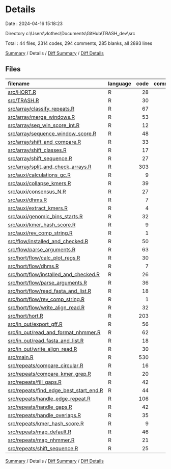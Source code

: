# Details

Date : 2024-04-16 15:18:23

Directory c:\\Users\\vlothec\\Documents\\GitHub\\TRASH_dev\\src

Total : 44 files,  2314 codes, 294 comments, 285 blanks, all 2893 lines

[Summary](results.md) / Details / [Diff Summary](diff.md) / [Diff Details](diff-details.md)

## Files
| filename | language | code | comment | blank | total |
| :--- | :--- | ---: | ---: | ---: | ---: |
| [src/HORT.R](/src/HORT.R) | R | 28 | 1 | 3 | 32 |
| [src/TRASH.R](/src/TRASH.R) | R | 30 | 2 | 3 | 35 |
| [src/array/classify_repeats.R](/src/array/classify_repeats.R) | R | 67 | 7 | 9 | 83 |
| [src/array/merge_windows.R](/src/array/merge_windows.R) | R | 53 | 7 | 8 | 68 |
| [src/array/seq_win_score_int.R](/src/array/seq_win_score_int.R) | R | 12 | 11 | 3 | 26 |
| [src/array/sequence_window_score.R](/src/array/sequence_window_score.R) | R | 48 | 20 | 5 | 73 |
| [src/array/shift_and_compare.R](/src/array/shift_and_compare.R) | R | 33 | 3 | 3 | 39 |
| [src/array/shift_classes.R](/src/array/shift_classes.R) | R | 17 | 2 | 3 | 22 |
| [src/array/shift_sequence.R](/src/array/shift_sequence.R) | R | 27 | 13 | 6 | 46 |
| [src/array/split_and_check_arrays.R](/src/array/split_and_check_arrays.R) | R | 303 | 39 | 33 | 375 |
| [src/auxi/calculations_gc.R](/src/auxi/calculations_gc.R) | R | 9 | 0 | 3 | 12 |
| [src/auxi/collapse_kmers.R](/src/auxi/collapse_kmers.R) | R | 39 | 0 | 5 | 44 |
| [src/auxi/consensus_N.R](/src/auxi/consensus_N.R) | R | 27 | 2 | 6 | 35 |
| [src/auxi/dhms.R](/src/auxi/dhms.R) | R | 7 | 1 | 0 | 8 |
| [src/auxi/extract_kmers.R](/src/auxi/extract_kmers.R) | R | 4 | 0 | 1 | 5 |
| [src/auxi/genomic_bins_starts.R](/src/auxi/genomic_bins_starts.R) | R | 32 | 0 | 2 | 34 |
| [src/auxi/kmer_hash_score.R](/src/auxi/kmer_hash_score.R) | R | 9 | 0 | 1 | 10 |
| [src/auxi/rev_comp_string.R](/src/auxi/rev_comp_string.R) | R | 1 | 0 | 1 | 2 |
| [src/flow/installed_and_checked.R](/src/flow/installed_and_checked.R) | R | 50 | 9 | 1 | 60 |
| [src/flow/parse_arguments.R](/src/flow/parse_arguments.R) | R | 63 | 1 | 6 | 70 |
| [src/hort/flow/calc_plot_regs.R](/src/hort/flow/calc_plot_regs.R) | R | 30 | 0 | 3 | 33 |
| [src/hort/flow/dhms.R](/src/hort/flow/dhms.R) | R | 7 | 1 | 0 | 8 |
| [src/hort/flow/installed_and_checked.R](/src/hort/flow/installed_and_checked.R) | R | 26 | 24 | 1 | 51 |
| [src/hort/flow/parse_arguments.R](/src/hort/flow/parse_arguments.R) | R | 36 | 0 | 3 | 39 |
| [src/hort/flow/read_fasta_and_list.R](/src/hort/flow/read_fasta_and_list.R) | R | 18 | 0 | 2 | 20 |
| [src/hort/flow/rev_comp_string.R](/src/hort/flow/rev_comp_string.R) | R | 1 | 0 | 1 | 2 |
| [src/hort/flow/write_align_read.R](/src/hort/flow/write_align_read.R) | R | 32 | 2 | 4 | 38 |
| [src/hort/hort.R](/src/hort/hort.R) | R | 203 | 15 | 44 | 262 |
| [src/in_out/export_gff.R](/src/in_out/export_gff.R) | R | 56 | 3 | 18 | 77 |
| [src/in_out/read_and_format_nhmmer.R](/src/in_out/read_and_format_nhmmer.R) | R | 62 | 1 | 10 | 73 |
| [src/in_out/read_fasta_and_list.R](/src/in_out/read_fasta_and_list.R) | R | 18 | 0 | 2 | 20 |
| [src/in_out/write_align_read.R](/src/in_out/write_align_read.R) | R | 30 | 20 | 9 | 59 |
| [src/main.R](/src/main.R) | R | 530 | 47 | 40 | 617 |
| [src/repeats/compare_circular.R](/src/repeats/compare_circular.R) | R | 16 | 2 | 0 | 18 |
| [src/repeats/compare_kmer_grep.R](/src/repeats/compare_kmer_grep.R) | R | 20 | 2 | 3 | 25 |
| [src/repeats/fill_gaps.R](/src/repeats/fill_gaps.R) | R | 42 | 0 | 0 | 42 |
| [src/repeats/find_edge_best_start_end.R](/src/repeats/find_edge_best_start_end.R) | R | 44 | 1 | 10 | 55 |
| [src/repeats/handle_edge_repeat.R](/src/repeats/handle_edge_repeat.R) | R | 106 | 14 | 17 | 137 |
| [src/repeats/handle_gaps.R](/src/repeats/handle_gaps.R) | R | 42 | 13 | 4 | 59 |
| [src/repeats/handle_overlaps.R](/src/repeats/handle_overlaps.R) | R | 35 | 12 | 2 | 49 |
| [src/repeats/kmer_hash_score.R](/src/repeats/kmer_hash_score.R) | R | 9 | 0 | 1 | 10 |
| [src/repeats/map_default.R](/src/repeats/map_default.R) | R | 46 | 2 | 4 | 52 |
| [src/repeats/map_nhmmer.R](/src/repeats/map_nhmmer.R) | R | 21 | 6 | 0 | 27 |
| [src/repeats/shift_sequence.R](/src/repeats/shift_sequence.R) | R | 25 | 11 | 5 | 41 |

[Summary](results.md) / Details / [Diff Summary](diff.md) / [Diff Details](diff-details.md)